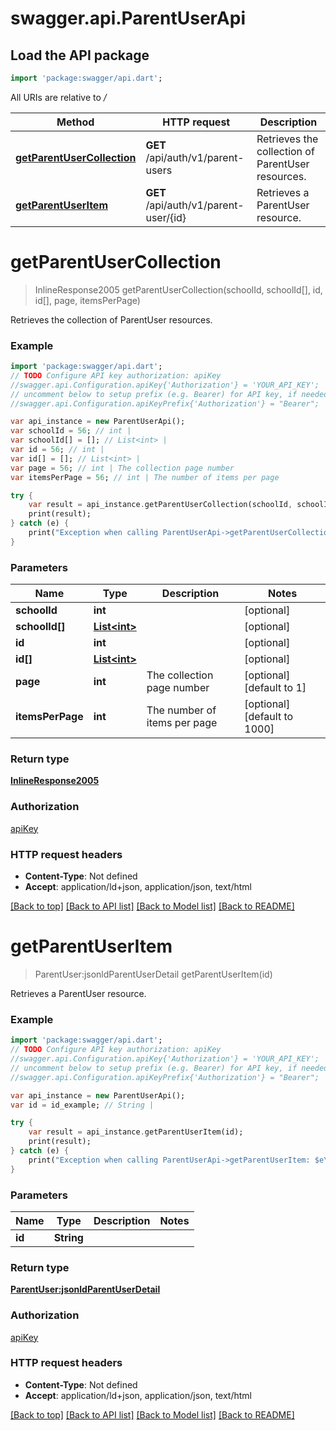 # swagger.api.ParentUserApi

## Load the API package
```dart
import 'package:swagger/api.dart';
```

All URIs are relative to */*

Method | HTTP request | Description
------------- | ------------- | -------------
[**getParentUserCollection**](ParentUserApi.md#getParentUserCollection) | **GET** /api/auth/v1/parent-users | Retrieves the collection of ParentUser resources.
[**getParentUserItem**](ParentUserApi.md#getParentUserItem) | **GET** /api/auth/v1/parent-user/{id} | Retrieves a ParentUser resource.

# **getParentUserCollection**
> InlineResponse2005 getParentUserCollection(schoolId, schoolId[], id, id[], page, itemsPerPage)

Retrieves the collection of ParentUser resources.

### Example
```dart
import 'package:swagger/api.dart';
// TODO Configure API key authorization: apiKey
//swagger.api.Configuration.apiKey{'Authorization'} = 'YOUR_API_KEY';
// uncomment below to setup prefix (e.g. Bearer) for API key, if needed
//swagger.api.Configuration.apiKeyPrefix{'Authorization'} = "Bearer";

var api_instance = new ParentUserApi();
var schoolId = 56; // int | 
var schoolId[] = []; // List<int> | 
var id = 56; // int | 
var id[] = []; // List<int> | 
var page = 56; // int | The collection page number
var itemsPerPage = 56; // int | The number of items per page

try {
    var result = api_instance.getParentUserCollection(schoolId, schoolId[], id, id[], page, itemsPerPage);
    print(result);
} catch (e) {
    print("Exception when calling ParentUserApi->getParentUserCollection: $e\n");
}
```

### Parameters

Name | Type | Description  | Notes
------------- | ------------- | ------------- | -------------
 **schoolId** | **int**|  | [optional] 
 **schoolId[]** | [**List&lt;int&gt;**](int.md)|  | [optional] 
 **id** | **int**|  | [optional] 
 **id[]** | [**List&lt;int&gt;**](int.md)|  | [optional] 
 **page** | **int**| The collection page number | [optional] [default to 1]
 **itemsPerPage** | **int**| The number of items per page | [optional] [default to 1000]

### Return type

[**InlineResponse2005**](InlineResponse2005.md)

### Authorization

[apiKey](../README.md#apiKey)

### HTTP request headers

 - **Content-Type**: Not defined
 - **Accept**: application/ld+json, application/json, text/html

[[Back to top]](#) [[Back to API list]](../README.md#documentation-for-api-endpoints) [[Back to Model list]](../README.md#documentation-for-models) [[Back to README]](../README.md)

# **getParentUserItem**
> ParentUser:jsonldParentUserDetail getParentUserItem(id)

Retrieves a ParentUser resource.

### Example
```dart
import 'package:swagger/api.dart';
// TODO Configure API key authorization: apiKey
//swagger.api.Configuration.apiKey{'Authorization'} = 'YOUR_API_KEY';
// uncomment below to setup prefix (e.g. Bearer) for API key, if needed
//swagger.api.Configuration.apiKeyPrefix{'Authorization'} = "Bearer";

var api_instance = new ParentUserApi();
var id = id_example; // String | 

try {
    var result = api_instance.getParentUserItem(id);
    print(result);
} catch (e) {
    print("Exception when calling ParentUserApi->getParentUserItem: $e\n");
}
```

### Parameters

Name | Type | Description  | Notes
------------- | ------------- | ------------- | -------------
 **id** | **String**|  | 

### Return type

[**ParentUser:jsonldParentUserDetail**](ParentUser:jsonldParentUserDetail.md)

### Authorization

[apiKey](../README.md#apiKey)

### HTTP request headers

 - **Content-Type**: Not defined
 - **Accept**: application/ld+json, application/json, text/html

[[Back to top]](#) [[Back to API list]](../README.md#documentation-for-api-endpoints) [[Back to Model list]](../README.md#documentation-for-models) [[Back to README]](../README.md)


